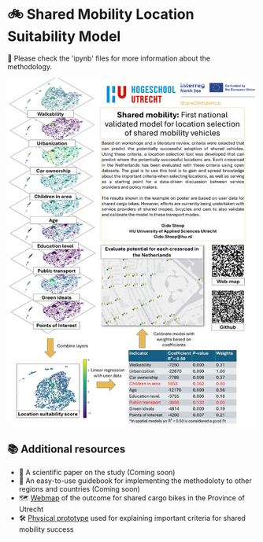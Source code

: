 # 🚲 Shared Mobility Location Suitability Model

📁 Please check the 'ipynb' files for more information about the methodology.

![alt text](https://github.com/GidoStoop/Shared-Mobility-Location-Suitability-Model/blob/main/poster_Shared-Mobility-Location-Suitability-Model.jpg "Poster")


## 📚 Additional resources

- 🧪 A scientific paper on the study (Coming soon)
- 📘 An easy-to-use guidebook for implementing the methodoloty to other regions and countries (Coming soon)
- 🗺️ [Webmap](https://webmap.hu.nl/en/app/location_tool_cargobike_provu) of the outcome for shared cargo bikes in the Province of Utrecht
- 🛠️ [Physical prototype](https://www.linkedin.com/posts/gido-stoop-99841820b_sharedmobility-gis-utrecht-activity-7294704729920598016-jvyC?utm_source=share&utm_medium=member_desktop&rcm=ACoAADVG7IQBYNYRn92vb1f9vSFmxLP6J1AynYo) used for explaining important criteria for shared mobility success

